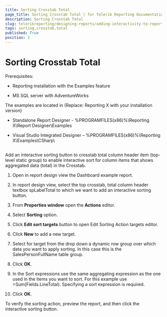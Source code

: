 ```yaml
---
title: Sorting Crosstab Total
page_title: Sorting Crosstab Total | for Telerik Reporting Documentation
description: Sorting Crosstab Total
slug: telerikreporting/designing-reports/adding-interactivity-to-reports/actions/sorting-action/sorting-crosstab-total
tags: sorting,crosstab,total
published: True
position: 2
---
```


# Sorting Crosstab Total



Prerequisites:       

* Reporting installation with the Examples feature          			

* MS SQL server with AdventureWorks         			

The examples are located in (Replace: Reporting X with your installation version)       

* Standalone Report Designer - %PROGRAMFILES(x86)%\Reporting X\Report Designer\Examples         			

* Visual Studio Integrated Designer – %PROGRAMFILES(x86)%\Reporting X\Examples\CSharp\         			

## 

Add an interactive sorting button to crosstab total column header item (top-level static group) to enable interactive sort for column items that shows aggregated data (total) in the Crosstab.         	

1. Open in report design view the Dashboard example report.         		

1. In report design view, select the top crosstab,          		total column header textbox spLabelTotal to which we want to add an interactive sorting button.         		

1. From __Properties window__ open the __Actions__ editor.         		

1. Select __Sorting__ option.         		

1. Click __Edit sort targets__ button to open Edit Sorting Action targets editor.         		

1. Click __New__ to add a new target.         		

1. Select for target from the drop down a dynamic row group over which data you want to apply sorting.          		In this case this is the SalesPersonFullName table group.         		

1. Click __OK__.         		

1. In the Sort expressions use the same aggregating expression as the one used in the items you want to sort.          		For this example use =Sum(Fields.LineTotal).         		Specifying a sort expression is required.

1. Click __OK__.         		

To verify the sorting action, preview the report, and then click the interactive sorting button.          	
